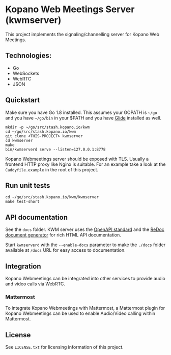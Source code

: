# Kopano Web Meetings Server (kwmserver)

This project implements the signaling/channelling server for Kopano
Web Meetings.

## Technologies:
  - Go
  - WebSockets
  - WebRTC
  - JSON

## Quickstart

Make sure you have Go 1.8 installed. This assumes your GOPATH is `~/go` and
you have `~/go/bin` in your $PATH and you have [Glide](https://github.com/Masterminds/glide)
installed as well.

```
mkdir -p ~/go/src/stash.kopano.io/kwm
cd ~/go/src/stash.kopano.io/kwm
git clone <THIS-PROJECT> kwmserver
cd kwmserver
make
bin/kwmserverd serve --listen=127.0.0.1:8778
```

Kopano Webmeetings server should be exposed with TLS. Usually a frontend HTTP
proxy like Nginx is suitable. For an example take a look at the `Caddyfile.example`
in the root of this project.

## Run unit tests

```
cd ~/go/src/stash.kopano.io/kwm/kwmserver
make test-short
```

## API documentation

See the `docs` folder. KWM server uses  the [OpenAPI standard](https://openapis.org/) and
the [ReDoc document generator](https://github.com/Rebilly/ReDoc) for rich HTML
API documentation.

Start `kwmserverd` with the `--enable-docs` parameter to make the `./docs` folder
available at `/docs` URL for easy access to documentation.

## Integration

Kopano Webmeetings can be integrated into other services to provide audio and
video calls via WebRTC.

### Mattermost

To integrate Kopano Webmeetings with Mattermost, a Mattermost plugin for
Kopano Webmeetings can be used to enable Audio/Video calling within Mattermost.

## License

See `LICENSE.txt` for licensing information of this project.
